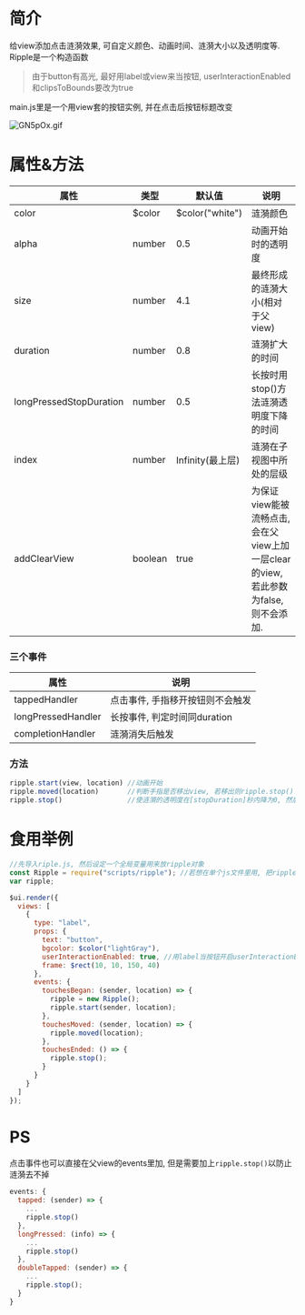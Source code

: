 # 简介

给view添加点击涟漪效果, 可自定义颜色、动画时间、涟漪大小以及透明度等. Ripple是一个构造函数

>由于button有高光, 最好用label或view来当按钮, userInteractionEnabled和clipsToBounds要改为true

main.js里是一个用view套的按钮实例, 并在点击后按钮标题改变

![GN5pOx.gif](https://s1.ax1x.com/2020/04/03/GN5pOx.gif)

# 属性&方法

属性 | 类型 | 默认值 | 说明
---|---|---|---
color | $color | $color("white") | 涟漪颜色
alpha | number | 0.5 | 动画开始时的透明度
size | number | 4.1 | 最终形成的涟漪大小(相对于父view)
duration | number | 0.8 | 涟漪扩大的时间
longPressedStopDuration | number | 0.5 | 长按时用stop()方法涟漪透明度下降的时间
index | number | Infinity(最上层) | 涟漪在子视图中所处的层级
addClearView | boolean | true | 为保证view能被流畅点击, 会在父view上加一层clear的view, 若此参数为false, 则不会添加.

### 三个事件

属性 | 说明
---|---
tappedHandler | 点击事件, 手指移开按钮则不会触发
longPressedHandler | 长按事件, 判定时间同duration
completionHandler |涟漪消失后触发

### 方法

```js
ripple.start(view, location) //动画开始
ripple.moved(location)       //判断手指是否移出view, 若移出则ripple.stop()
ripple.stop()                //使涟漪的透明度在[stopDuration]秒内降为0, 然后移除
```

# 食用举例

```js
//先导入riple.js, 然后设定一个全局变量用来放ripple对象
const Ripple = require("scripts/ripple"); //若想在单个js文件里用, 把ripple.js除最后一行复制进你的脚本就行, 这一行就不用了
var ripple;

$ui.render({
  views: [
    {
      type: "label",
      props: {
        text: "button",
        bgcolor: $color("lightGray"),
        userInteractionEnabled: true, //用label当按钮开启userInteractionEnabled
        frame: $rect(10, 10, 150, 40)
      },
      events: {
        touchesBegan: (sender, location) => {
          ripple = new Ripple();
          ripple.start(sender, location);
        },
        touchesMoved: (sender, location) => {
          ripple.moved(location);
        },
        touchesEnded: () => {
          ripple.stop();
        }
      }
    }
  ]
});
```

# PS

点击事件也可以直接在父view的events里加, 但是需要加上`ripple.stop()`以防止涟漪去不掉

```js
events: {
  tapped: (sender) => {
    ...
    ripple.stop()
  },
  longPressed: (info) => {
    ...
    ripple.stop()
  },
  doubleTapped: (sender) => {
    ...
    ripple.stop();
  }
}
```
